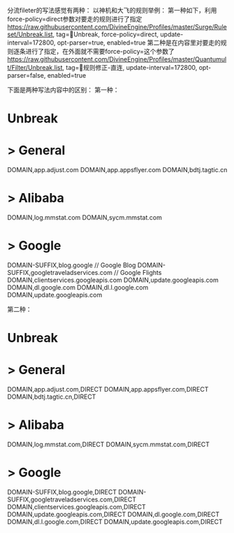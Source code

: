 分流fileter的写法感觉有两种：
以神机和大飞的规则举例：
第一种如下，利用force-policy=direct参数对要走的规则进行了指定
https://raw.githubusercontent.com/DivineEngine/Profiles/master/Surge/Ruleset/Unbreak.list, tag=🔂Unbreak, force-policy=direct, update-interval=172800, opt-parser=true, enabled=true
第二种是在内容里对要走的规则逐条进行了指定，在外面就不需要force-policy=这个参数了
https://raw.githubusercontent.com/DivineEngine/Profiles/master/Quantumult/Filter/Unbreak.list, tag=🎯规则修正-直连, update-interval=172800, opt-parser=false, enabled=true

下面是两种写法内容中的区别：
第一种：
# Unbreak
# > General
DOMAIN,app.adjust.com
DOMAIN,app.appsflyer.com
DOMAIN,bdtj.tagtic.cn
# > Alibaba
DOMAIN,log.mmstat.com
DOMAIN,sycm.mmstat.com
# > Google
DOMAIN-SUFFIX,blog.google // Google Blog
DOMAIN-SUFFIX,googletraveladservices.com // Google Flights
DOMAIN,clientservices.googleapis.com
DOMAIN,update.googleapis.com
DOMAIN,dl.google.com
DOMAIN,dl.l.google.com
DOMAIN,update.googleapis.com

第二种：
# Unbreak
# > General
DOMAIN,app.adjust.com,DIRECT
DOMAIN,app.appsflyer.com,DIRECT
DOMAIN,bdtj.tagtic.cn,DIRECT
# > Alibaba
DOMAIN,log.mmstat.com,DIRECT
DOMAIN,sycm.mmstat.com,DIRECT
# > Google
DOMAIN-SUFFIX,blog.google,DIRECT
DOMAIN-SUFFIX,googletraveladservices.com,DIRECT
DOMAIN,clientservices.googleapis.com,DIRECT
DOMAIN,update.googleapis.com,DIRECT
DOMAIN,dl.google.com,DIRECT
DOMAIN,dl.l.google.com,DIRECT
DOMAIN,update.googleapis.com,DIRECT
